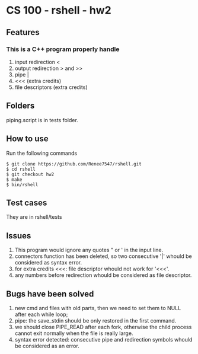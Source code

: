 # CS 100 - rshell - hw2

## Features
### This is a C++ program properly handle 
1. input redirection <
2. output redirection > and >>
3. pipe |
4. <<< (extra credits)
5. file descriptors (extra credits)

## Folders
piping.script is in tests folder.

## How to use
Run the following commands
```
$ git clone https://github.com/Renee7547/rshell.git
$ cd rshell
$ git checkout hw2
$ make
$ bin/rshell
```
## Test cases
They are in rshell/tests

## Issues
1. This program would ignore any quotes " or ' in the input line.
2. connectors function has been deleted, so two consecutive '|' whould be considered as syntax error.
3. for extra credits <<<: file descriptor whould not work for '<<<'.
4. any numbers before redirection whould be considered as file descriptor.

## Bugs have been solved
1. new cmd and files with old parts, then we need to set them to NULL after each while loop;
2. pipe: the save_stdin should be only restored in the first command.
3. we should close PIPE_READ after each fork, otherwise the child process cannot exit normally when the file is really large.
4. syntax error detected: consecutive pipe and redirection symbols whould be considered as an error.
